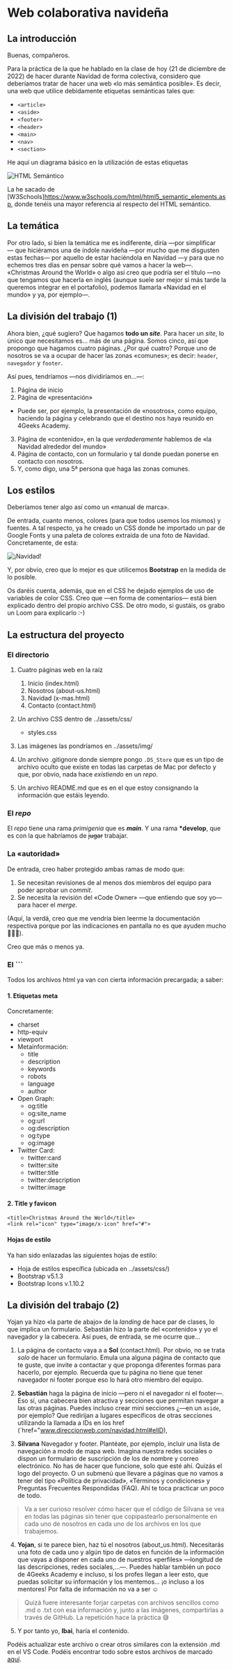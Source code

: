 # Web colaborativa navideña

## La introducción

Buenas, compañeros.

Para la práctica de la que he hablado en la clase de hoy (21 de diciembre de 2022) de hacer durante Navidad de forma colectiva, considero que deberíamos tratar de hacer una web «lo más semántica posible». Es decir, una web que utilice debidamente etiquetas semánticas tales que:

- `<article>`
- `<aside>`
- `<footer>`
- `<header>`
- `<main>`
- `<nav>`
- `<section>`

He aquí un diagrama básico en la utilización de estas etiquetas

![HTML Semántico](./assets/img/html-semantico.gif)

La he sacado de [W3Schools]https://www.w3schools.com/html/html5_semantic_elements.asp, donde tenéis una mayor referencia al respecto del HTML semántico.

## La temática

Por otro lado, si bien la temática me es indiferente, diría —por simplificar— que hiciéramos una de índole navideña —por mucho que me disgusten estas fechas— por aquello de estar haciéndola en Navidad —y para que no echemos tres días en pensar sobre qué vamos a hacer la web—. «Christmas Around the World» o algo así creo que podría ser el título —no que tengamos que hacerla en inglés (aunque suele ser mejor si más tarde la queremos integrar en el portafolio), podemos llamarla «Navidad en el mundo» y ya, por ejemplo—.

## La división del trabajo (1)

Ahora bien, ¿qué sugiero? Que hagamos **todo un _site_**. Para hacer un _site_, lo único que necesitamos es... más de una página. Somos cinco, así que propongo que hagamos cuatro páginas. ¿Por qué cuatro? Porque uno de nosotros se va a ocupar de hacer las zonas «comunes»; es decir: `header`, `navegador` y `footer`.

Así pues, tendríamos —nos dividiríamos en...—:

1. Página de inicio
2. Página de «presentación»

- Puede ser, por ejemplo, la presentación de «nosotros», como equipo, haciendo la página y celebrando que el destino nos haya reunido en 4Geeks Academy.

3. Página de «contenido», en la que _verdaderamente_ hablemos de «la Navidad alrededor del mundo»
4. Página de contacto, con un formulario y tal donde puedan ponerse en contacto con nosotros.
5. Y, como digo, una 5ª persona que haga las zonas comunes.

## Los estilos

Deberíamos tener algo así como un «manual de marca».

De entrada, cuanto menos, colores (para que todos usemos los mismos) y fuentes. A tal respecto, ya he creado un CSS donde he importado un par de Google Fonts y una paleta de colores extraída de una foto de Navidad. Concretamente, de esta:

![¡Navidad!](/img/navidad.jpeg)

Y, por obvio, creo que lo mejor es que utilicemos **Bootstrap** en la medida de lo posible.

Os daréis cuenta, además, que en el CSS he dejado ejemplos de uso de variables de color CSS. Creo que —en forma de comentarios— está bien explicado dentro del propio archivo CSS. De otro modo, si gustáis, os grabo un Loom para explicarlo :-)

## La estructura del proyecto

### El directorio

1. Cuatro páginas web en la raíz

   1. Inicio (index.html)
   2. Nosotros (about-us.html)
   3. Navidad (x-mas.html)
   4. Contacto (contact.html)

2. Un archivo CSS dentro de ../assets/css/

   - styles.css

3. Las imágenes las pondríamos en ../assets/img/

4. Un archivo .gitignore donde siempre pongo `.DS_Store` que es un tipo de archivo oculto que existe en todas las carpetas de Mac por defecto y que, por obvio, nada hace _existiendo_ en un _repo_.

5. Un archivo README.md que es en el que estoy consignando la información que estáis leyendo.

### El _repo_

El _repo_ tiene una rama _primigenia_ que es **_main_**. Y una rama **\*develop**, que es con la que habríamos de ~~jugar~~ trabajar.

### La «autoridad»

De entrada, creo haber protegido ambas ramas de modo que:

1. Se necesitan revisiones de al menos dos miembros del equipo para poder aprobar un _commit_.
2. Se necesita la revisión del «Code Owner» —que entiendo que soy yo— para hacer el _merge_.

(Aquí, la verdá, creo que me vendría bien leerme la documentación respectiva porque por las indicaciones en pantalla no es que ayuden mucho 🤷🏽‍♂️).

Creo que más o menos ya.

### El `<head>``

Todos los archivos html ya van con cierta información precargada; a saber:

#### 1. Etiquetas meta

Concretamente:

- charset
- http-equiv
- viewport
- Metainformación:
  - title
  - description
  - keywords
  - robots
  - language
  - author
- Open Graph:
  - og:title
  - og:site_name
  - og:url
  - og:description
  - og:type
  - og:image
- Twitter Card:
  - twitter:card
  - twitter:site
  - twitter:title
  - twitter:description
  - twitter:image

#### 2. Title y favicon

```
<title>Christmas Around the World</title>
<link rel="icon" type="image/x-icon" href="#">
```

#### Hojas de estilo

Ya han sido enlazadas las siguientes hojas de estilo:

- Hoja de estilos específica (ubicada en ../assets/css/)
- Bootstrap v5.1.3
- Bootstrap Icons v.1.10.2

## La división del trabajo (2)

Yojan ya hizo «la parte de abajo» de la _landing_ de hace par de clases, lo que implica un formulario. Sebastián hizo la parte del «contenido» y yo el navegador y la cabecera. Así pues, de entrada, se me ocurre que...

1. La página de contacto vaya a a **Sol** (contact.html). Por obvio, no se trata _solo_ de hacer un formulario. Emula una alguna página de contacto que te guste, que invite a contactar y que proponga diferentes formas para hacerlo, por ejemplo. Recuerda que tu página no tiene que tener navegador ni footer porque eso lo hará otro miembro del equipo.

2. **Sebastián** haga la página de inicio —pero ni el navegador ni el footer—. Eso sí, una cabecera bien atractiva y secciones que permitan navegar a las otras páginas. Puedes incluso crear mini secciones ¿—en un `aside`, por ejemplo? Que redirijan a lugares específicos de otras secciones utilizando la llamada a IDs en los href (`href="www.direccionweb.com/navidad.html#elID),

3. **Silvana** Navegador y footer. Plantéate, por ejemplo, incluir una lista de navegación a modo de mapa web. Imagina nuestra redes sociales o dispon un formulario de suscripción de los de nombre y correo electrónico. No has de hacer que funcione, solo que esté ahí. Quizás el logo del proyecto. O un submenú que llevare a páginas que no vamos a tener del tipo «Política de privacidad», «Términos y condiciones» y Preguntas Frecuentes Respondidas (FAQ). Ahí te toca practicar un poco de todo.

> Va a ser curioso resolver cómo hacer que el código de Silvana se vea en todas las páginas sin tener que copipastearlo personalmente en cada uno de nosotros en cada uno de los archivos en los que trabajemos.

4. **Yojan**, si te parece bien, haz tú el nosotros (about_us.html). Necesitarás una foto de cada uno y algún tipo de datos en función de la información que vayas a disponer en cada uno de nuestros «perfiles» —longitud de las descripciones, redes sociales,...—. Puedes hablar también un poco de 4Geeks Academy e incluso, si los profes llegan a leer esto, que puedas solicitar su información y los mentemos... ¡o incluso a los mentores! Por falta de información no va a ser ☺️

> Quizá fuere interesante forjar carpetas con archivos sencillos como .md o .txt con esa información y, junto a las imágenes, compartirlas a través de GitHub. La repetición hace la práctica 😅

5. Y por tanto yo, **Ibai**, haría el contenido.

Podéis actualizar este archivo o crear otros similares con la extensión .md en el VS Code. Podéis encontrar todo sobre estos archivos de marcado [aquí](https://www.markdownguide.org/cheat-sheet/).
